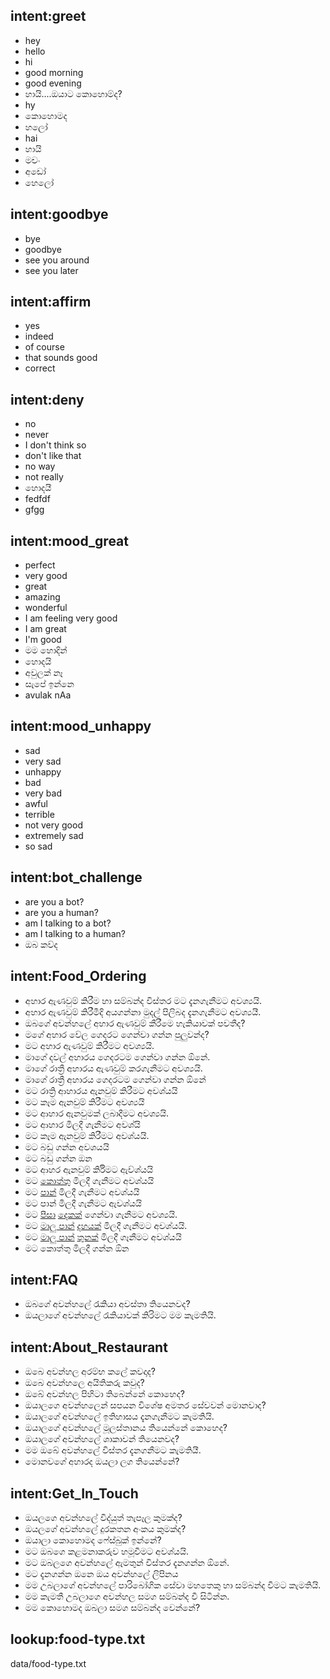 ## intent:greet
- hey
- hello
- hi
- good morning
- good evening
- හායි....ඔයාට කොහොම්ද?
- hy
- කොහොමද
- හලෝ
- hai
- හායි
- මචං
- අඩෝ
- හෙලෝ

## intent:goodbye
- bye
- goodbye
- see you around
- see you later

## intent:affirm
- yes
- indeed
- of course
- that sounds good
- correct

## intent:deny
- no
- never
- I don't think so
- don't like that
- no way
- not really
- හොදයී
- fedfdf
- gfgg

## intent:mood_great
- perfect
- very good
- great
- amazing
- wonderful
- I am feeling very good
- I am great
- I'm good
- මම හොදින්
- හොදයි
- අවුලක් නෑ
- සැපේ ඉන්නෙ
- avulak nAa

## intent:mood_unhappy
- sad
- very sad
- unhappy
- bad
- very bad
- awful
- terrible
- not very good
- extremely sad
- so sad

## intent:bot_challenge
- are you a bot?
- are you a human?
- am I talking to a bot?
- am I talking to a human?
- ඔබ කව්ද

## intent:Food_Ordering
- අහාර ඇණවුම් කිරීම හා සම්බන්ද විස්තර මට දැනගැනීමට අවශ්‍යයි.
- අහාර ඇණවුම් කිරීමීදි අයගන්නා මුදල් පිලිබද දැනගැනීමට අවශ්‍යයී.
- ඔබගේ අවන්හලේ අහාර ඇණවුම් කීරීමෙ හැකියාවක් පවතීද?
- මගේ අහාර වේල ගෙදරට ගෙන්වා ගන්න පුලුවන්ද?
- මට අහාර ඇණවුම් කිරීමට අවශ්‍යයි.
- මාගේ දවල් අහාරය ගෙදරටම ගෙන්වා ගන්න ඕනේ.
- මාගේ රාත්‍රී අහාරය ඇණවුම් කරගැනීමට අවශ්‍යයි.
- මාගේ රාත්‍රී අහාරය ගෙදරටම ගෙන්වා ගන්න ඕනේ
- මට රාත්‍රි ආහාරය ඇනවුම් කිරීමට අවශ්යයි
- මට කෑම ඇනවුම් කිරීමට අවශ්‍යයි
- මට ආහාර ඇනවුමක් ලබාදීමට අවශ්‍යයි.
- මට ආහාර මිලදී ගැනීමට අවශ්යි
- මට කෑම ඇනවුම් කිරීමට අවශ්යයි.
- මට බඩු ගන්න අවශයයි
- මට බඩු ගන්න ඔන
- මට ආහර ඇනවුම් කිර්‍රිමට ඇව්ශ්යයි
- මට [කොත්තු](food_type) මිලදී ගැනීමට අවශ්යයි
- මට [පාන්](food_type) මිලදී ගැනීමට අවශ්යයි
- මට පාන් මිලදී ගැනීමට ඇවශ්යයි
- මට [පීසා](food_type) [දෙකක්](qty) ගෙන්වා ගැනීමට අවශ්‍යයි.
- මට [මාලු පාන්](food_type) [දහයක්](qty) මිලදී ගැනීමට අවශ්යයි.
- මට [මාලු පාන්](food_type) [තුනක්](qty) මිලදී ගෑනීමට අවශ්යයි
- මට කොත්තු මිලදී ගන්න ඕන

## intent:FAQ
- ඔබගේ අවන්හලේ රැකියා අවස්තා තියෙනවද?
- ඔයලාගේ අවන්හලේ රැකියාවක් කිරිමට මම කැමතියි.

## intent:About_Restaurant
- ඔබෙ අවන්හල අරම්භ කලේ කවදාද?
- ඔබෙ අවන්හලෙ අයිතිකරු කවුද?
- ඔබේ අවන්හල පිහිටා තිබෙන්නේ කොහෙද?
- ඔයාලගෙ අවන්හලෙන් සපයන විශේෂ අමතර සේවවන් මොනවාද?
- ඔයාලගේ අවන්හලේ ඉතිහාසය දැනගැනීමට කැමතියි.
- ඔයාලගේ අවන්හලේ මූලස්තානය තියෙන්නේ කොහෙද?
- ඔයාලගේ අවන්හලේ ශාකාවන් තියෙනවද?
- මම ඔබේ අවන්හලේ විස්තර දැනගනීමට කැමතියී.
- මොනවගේ අහාරද ඔයලා ලග තියෙන්නේ?

## intent:Get_In_Touch
- ඔයලගෙ අවන්හලේ විද්යුත් තැපෑල කුමක්ද?
- ඔයලගේ අවන්හලේ දුරකතන අංකය කුමක්ද?
- ඔයාලා කොහොමද ෆේස්බුක් ඉන්නේ?
- මට ඔබගෙ කළමනාකරුව හමූවීමට අවශ්යයි.
- මට ඔබලගෙ අවන්හලේ ඇමතුන් විස්තර දැනගන්න ඕනේ.
- මට දැනගන්න ඔනෙ ඔය අවන්හලේ ලිපිනය
- මම උබලාගේ අවන්හලේ පාරිබෝගික සේවා මහතෙකු හා සම්බන්ද වීමට කැමතියි.
- මම කැමතී උබලාගෙ අවන්හල සමග සම්බන්ද වී සිටින්න.
- මම කොහොමද ඔබලා සමග සම්බන්ද වෙන්නේ?

## lookup:food-type.txt
  data/food-type.txt
